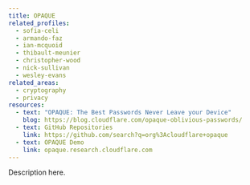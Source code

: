 ```yaml
---
title: OPAQUE
related_profiles:
  - sofia-celi
  - armando-faz
  - ian-mcquoid
  - thibault-meunier
  - christopher-wood
  - nick-sullivan
  - wesley-evans
related_areas:
  - cryptography
  - privacy
resources:
  - text: "OPAQUE: The Best Passwords Never Leave your Device"
    blog: https://blog.cloudflare.com/opaque-oblivious-passwords/
  - text: GitHub Repositories
    link: https://github.com/search?q=org%3Acloudflare+opaque
  - text: OPAQUE Demo
    link: opaque.research.cloudflare.com
---
```


Description here. 
